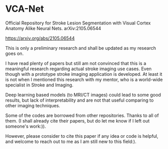 # VCA-Net
Official Repository for Stroke Lesion Segmentation with Visual Cortex Anatomy Alike Neural Nets. arXiv:2105.06544

https://arxiv.org/abs/2105.06544

This is only a preliminary research and shall be updated as my research goes on.

I have read plenty of papers but still am not convinced that this is a meaningful research regarding actual stroke imaging use cases. 
Even though with a prototype stroke imaging application is developed. 
At least it is not when I mentioned this research with my mentor, who is a world-wide specialist in Stroke and Imaging.

Deep learning based models (to MRI/CT images) could lead to some good results, but lack of interpretability and are not that useful comparing to other imaging techniques.


Some of the codes are borrowed from other repositories. Thanks to all of them. (I shall already cite their papers, but do let me know if I left out someone's work:)).


However, please consider to cite this paper if any idea or code is helpful, and welcome to reach out to me as I am still new to this field:).
